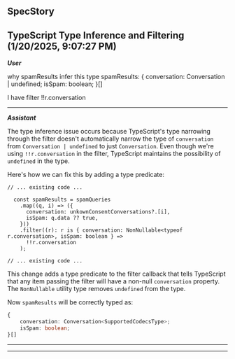 ## SpecStory

## TypeScript Type Inference and Filtering (1/20/2025, 9:07:27 PM)

_**User**_

why spamResults infer this type spamResults: {
    conversation: Conversation<SupportedCodecsType> | undefined;
    isSpam: boolean;
}[]

I have filter !!r.conversation

---

_**Assistant**_

The type inference issue occurs because TypeScript's type narrowing through the filter doesn't automatically narrow the type of `conversation` from `Conversation | undefined` to just `Conversation`. Even though we're using `!!r.conversation` in the filter, TypeScript maintains the possibility of `undefined` in the type.

Here's how we can fix this by adding a type predicate:

```typescript:features/conversation-requests-list/use-conversation-requests-list-items.tsx
// ... existing code ...

  const spamResults = spamQueries
    .map((q, i) => ({
      conversation: unkownConsentConversations?.[i],
      isSpam: q.data ?? true,
    }))
    .filter((r): r is { conversation: NonNullable<typeof r.conversation>, isSpam: boolean } => 
      !!r.conversation
    );

// ... existing code ...
```

This change adds a type predicate to the filter callback that tells TypeScript that any item passing the filter will have a non-null `conversation` property. The `NonNullable` utility type removes `undefined` from the type.

Now `spamResults` will be correctly typed as:
```typescript
{
    conversation: Conversation<SupportedCodecsType>;
    isSpam: boolean;
}[]
```

---



---

